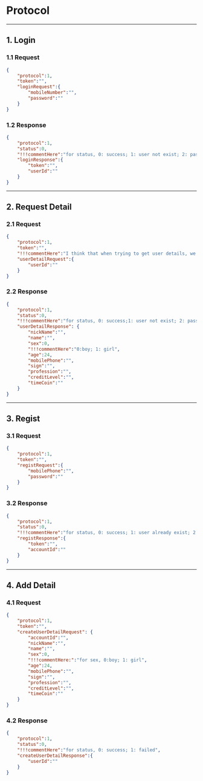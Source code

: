 # Protocol

---

## 1. Login
### 1.1 Request
``` json
{
	"protocol":1,
	"token":"",
	"loginRequest":{
		"mobileNumber":"",
		"password":""
	}
}
```

### 1.2 Response
``` json
{
	"protocol":1,
	"status":0,
	"!!!commentHere":"for status, 0: success; 1: user not exist; 2: password error; 3: other",
	"loginResponse":{
		"token":"",
		"userId":""
	}
}
```

---

## 2. Request Detail
### 2.1 Request
``` json
{
	"protocol":1,
	"token":"",
	"!!!commentHere":"I think that when trying to get user details, we need to identify user as well.",
	"userDetailRequest":{
		"userId":""
	}
}
```

### 2.2 Response
``` json
{
	"protocol":1,
	"status":0,
	"!!!commentHere":"for status, 0: success;1: user not exist; 2: password error; 3: other",
	"userDetailResponse": {
		"nickName":"",
		"name":"",
		"sex":0,
		"!!!commentHere":"0:boy; 1: girl",
		"age":24,
		"mobilePhone":"",
		"sign":"",
		"profession":"",
		"creditLevel":"",
		"timeCoin":""
	}
}
```

---

## 3. Regist
### 3.1 Request
``` json
{
	"protocol":1,
	"token":"",
	"registRequest":{
		"mobilePhone":"",
		"password":""
	}
}
```

### 3.2 Response
``` json
{
	"protocol":1,
	"status":0,
	"!!!commentHere":"for status, 0: success; 1: user already exist; 2: failed",
	"registResponse":{
		"token":"",
		"accountId":""
	}
}
```

---

## 4. Add Detail
### 4.1 Request
``` json
{
	"protocol":1,
	"token":"",
	"createUserDetailRequest": {
		"accountId":"",
		"nickName":"",
		"name":"",
		"sex":0,
		"!!!commentHere:":"for sex, 0:boy; 1: girl",
		"age":24,
		"mobilePhone":"",
		"sign":"",
		"profession":"",
		"creditLevel":"",
		"timeCoin":""
	}
}
```

### 4.2 Response
``` json
{
	"protocol":1,
	"status":0,
	"!!!commentHere":"for status, 0: success; 1: failed",
	"createUserDetailResponse":{
		"userId":""
	}
}
```
